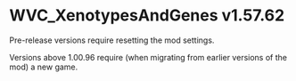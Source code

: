 # WVC_XenotypesAndGenes v1.57.62
 
Pre-release versions require resetting the mod settings.

Versions above 1.00.96 require (when migrating from earlier versions of the mod) a new game.